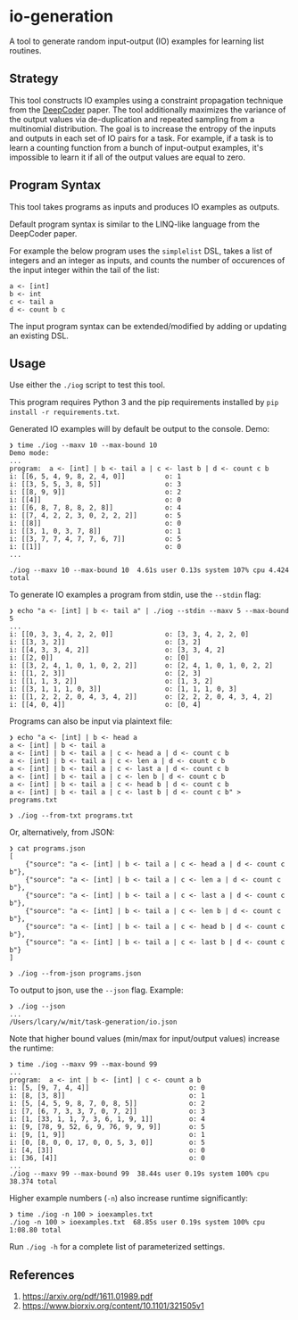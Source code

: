 io-generation
===============

A tool to generate random input-output (IO) examples for learning list routines.

Strategy
--------

This tool constructs IO examples using a constraint propagation technique from the [DeepCoder](https://arxiv.org/abs/1611.01989) paper. The tool additionally maximizes the variance of the output values via de-duplication and repeated sampling from a multinomial distribution. The goal is to increase the entropy of the inputs and outputs in each set of IO pairs for a task. For example, if a task is to learn a counting function from a bunch of input-output examples, it's impossible to learn it if all of the output values are equal to zero.


Program Syntax
--------------

This tool takes programs as inputs and produces IO examples as outputs.

Default program syntax is similar to the LINQ-like language from the DeepCoder paper. 

For example the below program uses the `simplelist` DSL, takes a list of integers and an integer as inputs, and counts the number of occurences of the input integer within the tail of the list:
```
a <- [int]
b <- int
c <- tail a
d <- count b c
```
The input program syntax can be extended/modified by adding or updating an existing DSL.

Usage
-----

Use either the `./iog` script to test this tool.

This program requires Python 3 and the pip requirements installed by `pip install -r requirements.txt`.

Generated IO examples will by default be output to the console. Demo:
```
❯ time ./iog --maxv 10 --max-bound 10
Demo mode:
...
program:  a <- [int] | b <- tail a | c <- last b | d <- count c b
i: [[6, 5, 4, 9, 8, 2, 4, 0]]          o: 1
i: [[3, 5, 5, 3, 8, 5]]                o: 3
i: [[8, 9, 9]]                         o: 2
i: [[4]]                               o: 0
i: [[6, 8, 7, 8, 8, 2, 8]]             o: 4
i: [[7, 4, 2, 2, 3, 0, 2, 2, 2]]       o: 5
i: [[8]]                               o: 0
i: [[3, 1, 0, 3, 7, 8]]                o: 1
i: [[3, 7, 7, 4, 7, 7, 6, 7]]          o: 5
i: [[1]]                               o: 0
...

./iog --maxv 10 --max-bound 10  4.61s user 0.13s system 107% cpu 4.424 total
```

To generate IO examples a program from stdin, use the `--stdin` flag:
```
❯ echo "a <- [int] | b <- tail a" | ./iog --stdin --maxv 5 --max-bound 5
...
i: [[0, 3, 3, 4, 2, 2, 0]]             o: [3, 3, 4, 2, 2, 0]
i: [[3, 3, 2]]                         o: [3, 2]
i: [[4, 3, 3, 4, 2]]                   o: [3, 3, 4, 2]
i: [[2, 0]]                            o: [0]
i: [[3, 2, 4, 1, 0, 1, 0, 2, 2]]       o: [2, 4, 1, 0, 1, 0, 2, 2]
i: [[1, 2, 3]]                         o: [2, 3]
i: [[1, 1, 3, 2]]                      o: [1, 3, 2]
i: [[3, 1, 1, 1, 0, 3]]                o: [1, 1, 1, 0, 3]
i: [[1, 2, 2, 2, 0, 4, 3, 4, 2]]       o: [2, 2, 2, 0, 4, 3, 4, 2]
i: [[4, 0, 4]]                         o: [0, 4]
```

Programs can also be input via plaintext file:
```
❯ echo "a <- [int] | b <- head a
a <- [int] | b <- tail a
a <- [int] | b <- tail a | c <- head a | d <- count c b
a <- [int] | b <- tail a | c <- len a | d <- count c b
a <- [int] | b <- tail a | c <- last a | d <- count c b
a <- [int] | b <- tail a | c <- len b | d <- count c b
a <- [int] | b <- tail a | c <- head b | d <- count c b
a <- [int] | b <- tail a | c <- last b | d <- count c b" > programs.txt

❯ ./iog --from-txt programs.txt
```
Or, alternatively, from JSON:
```
❯ cat programs.json
[
    {"source": "a <- [int] | b <- tail a | c <- head a | d <- count c b"},
    {"source": "a <- [int] | b <- tail a | c <- len a | d <- count c b"},
    {"source": "a <- [int] | b <- tail a | c <- last a | d <- count c b"},
    {"source": "a <- [int] | b <- tail a | c <- len b | d <- count c b"},
    {"source": "a <- [int] | b <- tail a | c <- head b | d <- count c b"},
    {"source": "a <- [int] | b <- tail a | c <- last b | d <- count c b"}
]

❯ ./iog --from-json programs.json
```

To output to json, use the `--json` flag. Example:
```
❯ ./iog --json
...
/Users/lcary/w/mit/task-generation/io.json
```

Note that higher bound values (min/max for input/output values) increase the runtime:
```
❯ time ./iog --maxv 99 --max-bound 99
...
program:  a <- int | b <- [int] | c <- count a b
i: [5, [9, 7, 4, 4]]                         o: 0
i: [8, [3, 8]]                               o: 1
i: [5, [4, 5, 9, 8, 7, 0, 8, 5]]             o: 2
i: [7, [6, 7, 3, 3, 7, 0, 7, 2]]             o: 3
i: [1, [33, 1, 1, 7, 3, 6, 1, 9, 1]]         o: 4
i: [9, [78, 9, 52, 6, 9, 76, 9, 9, 9]]       o: 5
i: [9, [1, 9]]                               o: 1
i: [0, [8, 0, 0, 17, 0, 0, 5, 3, 0]]         o: 5
i: [4, [3]]                                  o: 0
i: [36, [4]]                                 o: 0
...
./iog --maxv 99 --max-bound 99  38.44s user 0.19s system 100% cpu 38.374 total
```

Higher example numbers (`-n`) also increase runtime significantly:
```
❯ time ./iog -n 100 > ioexamples.txt
./iog -n 100 > ioexamples.txt  68.85s user 0.19s system 100% cpu 1:08.80 total
```

Run `./iog -h` for a complete list of parameterized settings.

References
----------

 1. https://arxiv.org/pdf/1611.01989.pdf
 2. https://www.biorxiv.org/content/10.1101/321505v1
